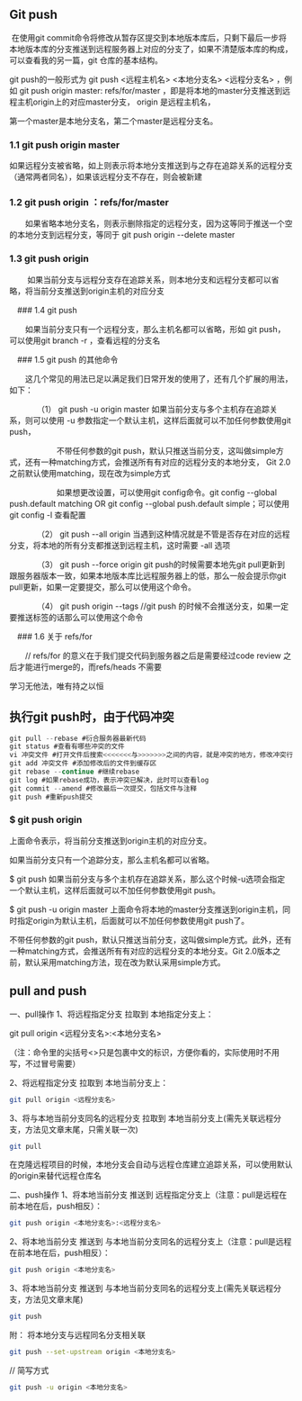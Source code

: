 ## Git push

​    在使用git commit命令将修改从暂存区提交到本地版本库后，只剩下最后一步将本地版本库的分支推送到远程服务器上对应的分支了，如果不清楚版本库的构成，可以查看我的另一篇，git 仓库的基本结构。

  git push的一般形式为 git push <远程主机名> <本地分支名>  <远程分支名> ，例如 git push origin master: refs/for/master ，即是将本地的master分支推送到远程主机origin上的对应master分支， origin 是远程主机名，

  第一个master是本地分支名，第二个master是远程分支名。

### 1.1 git push origin master

​    如果远程分支被省略，如上则表示将本地分支推送到与之存在追踪关系的远程分支（通常两者同名），如果该远程分支不存在，则会被新建

   ### 1.2 git push origin ：refs/for/master 

　　如果省略本地分支名，则表示删除指定的远程分支，因为这等同于推送一个空的本地分支到远程分支，等同于 git push origin --delete master

  ### 1.3 git push origin

　　 如果当前分支与远程分支存在追踪关系，则本地分支和远程分支都可以省略，将当前分支推送到origin主机的对应分支 

　### 1.4 git push

　　如果当前分支只有一个远程分支，那么主机名都可以省略，形如 git push，可以使用git branch -r ，查看远程的分支名

　### 1.5 git push 的其他命令

　　这几个常见的用法已足以满足我们日常开发的使用了，还有几个扩展的用法，如下：

　　　　（1） git push -u origin master 如果当前分支与多个主机存在追踪关系，则可以使用 -u 参数指定一个默认主机，这样后面就可以不加任何参数使用git push，

　　　　　　不带任何参数的git push，默认只推送当前分支，这叫做simple方式，还有一种matching方式，会推送所有有对应的远程分支的本地分支， Git 2.0之前默认使用matching，现在改为simple方式

　　　　　　如果想更改设置，可以使用git config命令。git config --global push.default matching OR git config --global push.default simple；可以使用git config -l 查看配置

　　　　（2） git push --all origin 当遇到这种情况就是不管是否存在对应的远程分支，将本地的所有分支都推送到远程主机，这时需要 -all 选项

　　　　（3） git push --force origin git push的时候需要本地先git pull更新到跟服务器版本一致，如果本地版本库比远程服务器上的低，那么一般会提示你git pull更新，如果一定要提交，那么可以使用这个命令。

　　　　（4） git push origin --tags //git push 的时候不会推送分支，如果一定要推送标签的话那么可以使用这个命令

　### 1.6 关于 refs/for

　　// refs/for 的意义在于我们提交代码到服务器之后是需要经过code review 之后才能进行merge的，而refs/heads 不需要

学习无他法，唯有持之以恒

## 执行git push时，由于代码冲突

```js
git pull --rebase #衍合服务器最新代码
git status #查看有哪些冲突的文件
vi 冲突文件 #打开文件后搜索<<<<<<<与>>>>>>>之间的内容，就是冲突的地方，修改冲突行，保存退出。
git add 冲突文件 #添加修改后的文件到缓存区
git rebase --continue #继续rebase
git log #如果rebase成功，表示冲突已解决，此时可以查看log
git commit --amend #修改最后一次提交，包括文件与注释
git push #重新push提交
```

### $ git push origin

上面命令表示，将当前分支推送到origin主机的对应分支。 

如果当前分支只有一个追踪分支，那么主机名都可以省略。 

$ git push 如果当前分支与多个主机存在追踪关系，那么这个时候-u选项会指定一个默认主机，这样后面就可以不加任何参数使用git push。

$ git push -u origin master 上面命令将本地的master分支推送到origin主机，同时指定origin为默认主机，后面就可以不加任何参数使用git push了。

 不带任何参数的git push，默认只推送当前分支，这叫做simple方式。此外，还有一种matching方式，会推送所有有对应的远程分支的本地分支。Git 2.0版本之前，默认采用matching方法，现在改为默认采用simple方式。

## pull and push

一、pull操作
1、将远程指定分支 拉取到 本地指定分支上：



git pull origin <远程分支名>:<本地分支名>

（注：命令里的尖括号<>只是包裹中文的标识，方便你看的，实际使用时不用写，不过冒号需要）

2、将远程指定分支 拉取到 本地当前分支上：
```bash
git pull origin <远程分支名>
```

3、将与本地当前分支同名的远程分支 拉取到 本地当前分支上(需先关联远程分支，方法见文章末尾，只需关联一次)
```bash
git pull
```

在克隆远程项目的时候，本地分支会自动与远程仓库建立追踪关系，可以使用默认的origin来替代远程仓库名

二、push操作
1、将本地当前分支 推送到 远程指定分支上（注意：pull是远程在前本地在后，push相反）：
```bash
git push origin <本地分支名>:<远程分支名>
```
2、将本地当前分支 推送到 与本地当前分支同名的远程分支上（注意：pull是远程在前本地在后，push相反）：
```bash
git push origin <本地分支名>
```
3、将本地当前分支 推送到 与本地当前分支同名的远程分支上(需先关联远程分支，方法见文章末尾)
```bash
git push
```

附：
将本地分支与远程同名分支相关联
```bash
git push --set-upstream origin <本地分支名>
```
// 简写方式
```bash
git push -u origin <本地分支名>
```